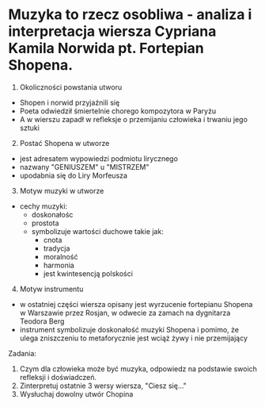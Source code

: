 # Muzyka to rzecz osobliwa - analiza i interpretacja wiersza Cypriana Kamila Norwida pt. Fortepian Shopena.

1. Okoliczności powstania utworu

- Shopen i norwid przyjaźnili się
- Poeta odwiedził śmiertelnie chorego kompozytora w Paryżu
- A w wierszu zapadł w refleksje o przemijaniu człowieka i trwaniu jego sztuki

2. Postać Shopena w utworze

- jest adresatem wypowiedzi podmiotu lirycznego
- nazwany "GENIUSZEM" u "MISTRZEM"
- upodabnia się do Liry Morfeusza

3. Motyw muzyki w utworze

- cechy muzyki:
    - doskonałośc
    - prostota
    - symbolizuje wartości duchowe takie jak:
        - cnota
        - tradycja
        - moralność
        - harmonia
        - jest kwintesencją polskości

4. Motyw instrumentu

- w ostatniej części wiersza opisany jest wyrzucenie fortepianu Shopena w Warszawie przez Rosjan, w odwecie za zamach na dygnitarza Teodora Berg
- instrument symbolizuje doskonałość muzyki Shopena i pomimo, że ulega zniszczeniu to metaforycznie jest wciąż żywy i nie przemijający


Zadania:

1. Czym dla człowieka może być muzyka, odpowiedz na podstawie swoich refleksji i doświadczeń.
2. Zinterpretuj ostatnie 3 wersy wiersza, "Ciesz się..."
3. Wysłuchaj dowolny utwór Chopina

